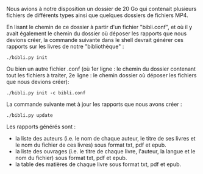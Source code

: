 Nous avions à notre disposition un dossier de 20 Go qui contenait plusieurs fichiers de différents types ainsi que quelques dossiers de fichiers MP4. 

En lisant le chemin de ce dossier à partir d'un fichier "bibli.conf", et où il y avait également le chemin du dossier où déposer les rapports que nous devions créer, la commande suivante dans le shell devrait générer ces rapports sur les livres de notre "bibliothèque" :

```
./bibli.py init
```

Ou bien un autre fichier .conf (où 1er ligne : le chemin du dossier contenant tout les fichiers à traiter, 2e ligne : le chemin dossier où déposer les fichiers que nous devions créer):

```
./bibli.py init -c bibli.conf
```

La commande suivante met à jour les rapports que nous avons créer :

```
./bibli.py update
```

Les rapports générés sont :
- la liste des auteurs (i.e. le nom de chaque auteur, le titre de ses livres et le nom du fichier de ces livres) sous format txt, pdf et epub.
- la liste des ouvrages (i.e. le titre de chaque livre, l'auteur, la langue et le nom du fichier) sous format txt, pdf et epub.
- la table des matières de chaque livre sous format txt, pdf et epub.
